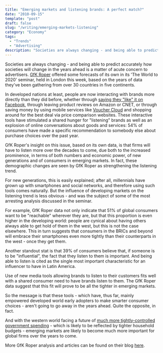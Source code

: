 ```yaml
---
title: "Emerging markets and listening brands: A perfect match?"
date: "2010-09-15"
template: "post"
draft: false
slug: "/writing/emerging-markets-listening"
category: "Economy"
tags:
  - "Trends"
  - "Advertising"
description: "Societies are always changing - and being able to predict accurately how societies will change in the years ahead is a matter of acute concern to advertisers."
---
```


Societies are always changing - and being able to predict accurately how societies will change in the years ahead is a matter of acute concern to advertisers. [GfK Roper](http://www.gfknop.com/events/consumertrends/index.en.html) offered some forecasts of its own in its 'The World to 2020' seminar, held in London this week, based on the years of data they've been gathering from over 30 countries in five continents.

In developed nations at least, people are now interacting with brands more directly than they did before, whether through [saying they "like" it on Facebook](http://developers.facebook.com/docs/reference/plugins/like), through leaving product reviews on Amazon or CNET, or through saving money by using mobile services like [Voucher Cloud](http://www.vouchercloud.com/) and shopping around for the best deal via price comparison websites. These interactive tools have stimulated a shared hunger for "listening" brands as well as an explosion of online conversations about goods and services: 54% of consumers have made a specific recommendation to somebody else about purchase choices over the past year.

GfK Roper's insight on this issue, based on its own data, is that firms will have to listen more over the decades to come, due both to the increased prominence, in terms of both numbers and economic power, of new generations and of consumers in emerging markets. In fact, these demographic changes are seen by GfK Roper as strengthening the listening trend.

For new generations, this is easily explained; after all, millennials have grown up with smartphones and social networks, and therefore using such tools comes naturally. But the influence of developing markets on the listening trend is less obvious - and was the subject of some of the most arresting analysis discussed in the seminar.

For example, GfK Roper data not only indicate that 51% of global consumers want to be "reachable" wherever they are, but that this proportion is even higher in the developing world: people are cynical about having others always able to get hold of them in the west, but this is not the case elsewhere. This in turn suggests that consumers in the BRICs and beyond will embrace their smartphones even more tightly than their counterparts in the west - once they get them.

Another standout stat is that 39% of consumers believe that, if someone is to be "influential", the fact that they listen to them is important. And being able to listen is cited as the single most important characteristic for an influencer to have in Latin America.

Use of new media tools allowing brands to listen to their customers fits well with a shared consumer need to have brands listen to them. The GfK Roper data suggest that this fit will prove to be all the tighter in emerging markets.

So the message is that these tools - which have, thus far, mainly empowered developed world early adopters to make smarter consumer choices - aren't going to go away in the years ahead. Quite the opposite, in fact.

And with the western world facing a future of [much more tightly-controlled government spending](http://www.businessweek.com/news/2010-09-09/euro-nations-have-yet-to-start-cutbacks-in-earnest-fitch-says.html) - which is likely to be reflected by tighter household budgets - emerging markets are likely to become much more important for global firms over the years to come.

More GfK Roper analysis and articles can be found on their blog [here](http://www.gfkroperpulse.co.uk/).
